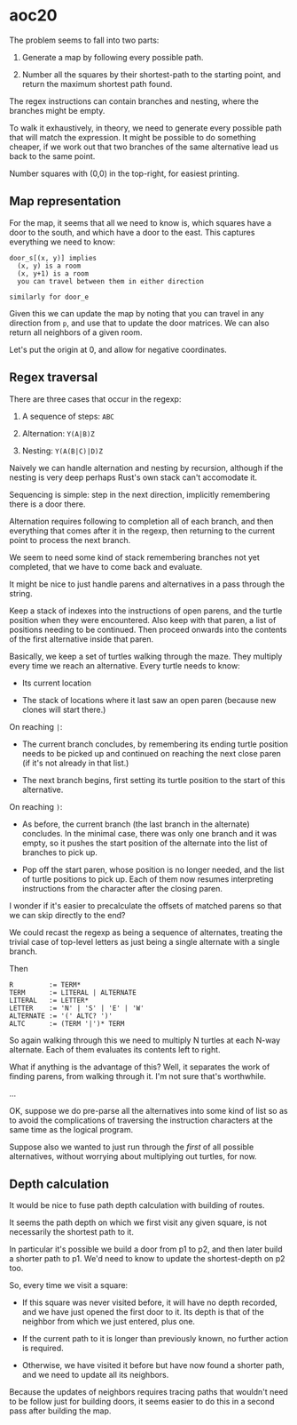 # aoc20

The problem seems to fall into two parts:

1. Generate a map by following every possible path.

2. Number all the squares by their shortest-path to the starting point, and
   return the maximum shortest path found.

The regex instructions can contain branches and nesting, where the branches
might be empty.

To walk it exhaustively, in theory, we need to generate every possible path that
will match the expression. It might be possible to do something cheaper, if
we work out that two branches of the same alternative lead us back to the
same point.

Number squares with (0,0) in the top-right, for easiest printing.

## Map representation

For the map, it seems that all we need to know is, which squares have a door to
the south, and which have a door to the east. This captures everything we need
to know:

    door_s[(x, y)] implies
      (x, y) is a room
      (x, y+1) is a room
      you can travel between them in either direction

    similarly for door_e

Given this we can update the map by noting that you can travel in any direction
from `p`, and use that to update the door matrices. We can also return all
neighbors of a given room.

Let's put the origin at 0, and allow for negative coordinates.

## Regex traversal

There are three cases that occur in the regexp:

1. A sequence of steps: `ABC`

2. Alternation: `Y(A|B)Z`

3. Nesting: `Y(A(B|C)|D)Z`

Naively we can handle alternation and nesting by recursion, although if the
nesting is very deep perhaps Rust's own stack can't accomodate it.

Sequencing is simple: step in the next direction, implicitly remembering there
is a door there.

Alternation requires following to completion all of each branch, and then
everything that comes after it in the regexp, then returning to the current
point to process the next branch.

We seem to need some kind of stack remembering branches not yet completed, that
we have to come back and evaluate.

It might be nice to just handle parens and alternatives in a pass through the
string.

Keep a stack of indexes into the instructions of open parens, and the turtle
position when they were encountered. Also keep with that paren, a list of
positions needing to be continued. Then proceed onwards into the contents of
the first alternative inside that paren.

Basically, we keep a set of turtles walking through the maze. They multiply
every time we reach an alternative. Every turtle needs to know:

* Its current location

* The stack of locations where it last saw an open paren (because new clones
  will start there.)

On reaching `|`:

* The current branch concludes, by remembering its ending turtle position needs
  to be picked up and continued on reaching the next close paren (if it's not
  already in that list.)

* The next branch begins, first setting its turtle position to the start of this
  alternative.

On reaching `)`:

* As before, the current branch (the last branch in the alternate) concludes.
  In the minimal case, there was only one branch and it was empty, so it pushes
  the start position of the alternate into the list of branches to pick up.

* Pop off the start paren, whose position is no longer needed, and the list of
  turtle positions to pick up. Each of them now resumes interpreting
  instructions from the character after the closing paren.

I wonder if it's easier to precalculate the offsets of matched parens so that we
can skip directly to the end?

We could recast the regexp as being a sequence of alternates, treating the
trivial case of top-level letters as just being a single alternate with a single
branch.

Then

    R         := TERM*
    TERM      := LITERAL | ALTERNATE
    LITERAL   := LETTER*
    LETTER    := 'N' | 'S' | 'E' | 'W'
    ALTERNATE := '(' ALTC? ')'
    ALTC      := (TERM '|')* TERM

So again walking through this we need to multiply N turtles at each N-way
alternate. Each of them evaluates its contents left to right.

What if anything is the advantage of this? Well, it separates the work of
finding parens, from walking through it. I'm not sure that's worthwhile.

...

OK, suppose we do pre-parse all the alternatives into some kind of list so as to
avoid the complications of traversing the instruction characters at the same
time as the logical program.

Suppose also we wanted to just run through the _first_ of all possible
alternatives, without worrying about multiplying out turtles, for now.

## Depth calculation

It would be nice to fuse path depth calculation with building of routes.

It seems the path depth on which we first visit any given square, is not
necessarily the shortest path to it.

In particular it's possible we build a door from p1 to p2, and then later
build a shorter path to p1. We'd need to know to update the shortest-depth
on p2 too.

So, every time we visit a square:

*  If this square was never visited before, it will have no depth recorded,
   and we have just opened the first door to it. Its depth is that of the
   neighbor from which we just entered, plus one.

*  If the current path to it is longer than previously known, no further
   action is required.

*  Otherwise, we have visited it before but have now found a shorter path,
   and we need to update all its neighbors.

Because the updates of neighbors requires tracing paths that wouldn't need
to be follow just for building doors, it seems easier to do this in a second
pass after building the map.
